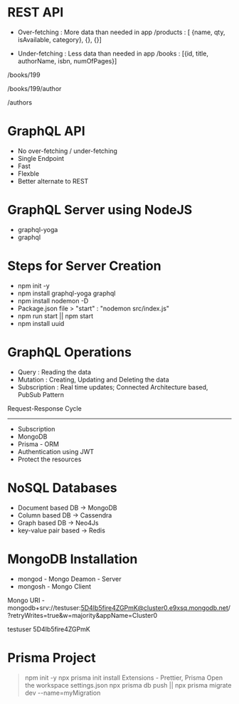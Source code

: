 # REST API

- Over-fetching : More data than needed in app
  /products : [ {name, qty, isAvailable, category}, {}, {}]

- Under-fetching : Less data than needed in app
  /books : [{id, title, authorName, isbn, numOfPages}]

/books/199

/books/199/author

/authors

# GraphQL API

- No over-fetching / under-fetching
- Single Endpoint
- Fast
- Flexble
- Better alternate to REST

# GraphQL Server using NodeJS

- graphql-yoga
- graphql

# Steps for Server Creation

- npm init -y
- npm install graphql-yoga graphql
- npm install nodemon -D
- Package.json file > "start" : "nodemon src/index.js"
- npm run start || npm start
- npm install uuid

# GraphQL Operations

- Query : Reading the data
- Mutation : Creating, Updating and Deleting the data
- Subscription : Real time updates; Connected Architecture based, PubSub Pattern

Request-Response Cycle

---

- Subscription
- MongoDB
- Prisma - ORM
- Authentication using JWT
- Protect the resources

# NoSQL Databases

- Document based DB -> MongoDB
- Column based DB -> Cassendra
- Graph based DB -> Neo4Js
- key-value pair based -> Redis

# MongoDB Installation

- mongod - Mongo Deamon - Server
- mongosh - Mongo Client

Mongo URI -
mongodb+srv://testuser:5D4Ib5fire4ZGPmK@cluster0.e9xsq.mongodb.net/?retryWrites=true&w=majority&appName=Cluster0

testuser
5D4Ib5fire4ZGPmK

# Prisma Project

> npm init -y
> npx prisma init
> install Extensions - Prettier, Prisma
> Open the workspace settings.json
> npx prisma db push || npx prisma migrate dev --name=myMigration
